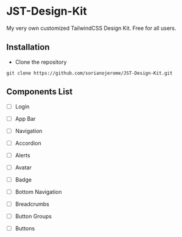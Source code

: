 # JST-Design-Kit

My very own customized TailwindCSS Design Kit. Free for all users.

## Installation

- Clone the repository

`git clone https://github.com/sorianojerome/JST-Design-Kit.git`

## Components List

- [ ] Login
- [ ] App Bar
- [ ] Navigation

- [ ] Accordion
- [ ] Alerts
- [ ] Avatar
- [ ] Badge
- [ ] Bottom Navigation
- [ ] Breadcrumbs
- [ ] Button Groups
- [ ] Buttons